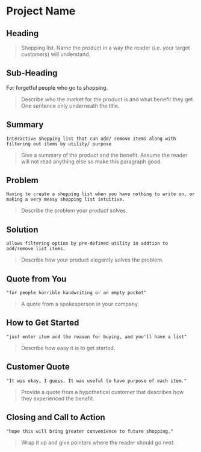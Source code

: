 # Project Name #

<!-- 
> This material was originally posted [here](http://www.quora.com/What-is-Amazons-approach-to-product-development-and-product-management). It is reproduced here for posterities sake.

There is an approach called "working backwards" that is widely used at Amazon. They work backwards from the customer, rather than starting with an idea for a product and trying to bolt customers onto it. While working backwards can be applied to any specific product decision, using this approach is especially important when developing new products or features.

For new initiatives a product manager typically starts by writing an internal press release announcing the finished product. The target audience for the press release is the new/updated product's customers, which can be retail customers or internal users of a tool or technology. Internal press releases are centered around the customer problem, how current solutions (internal or external) fail, and how the new product will blow away existing solutions.

If the benefits listed don't sound very interesting or exciting to customers, then perhaps they're not (and shouldn't be built). Instead, the product manager should keep iterating on the press release until they've come up with benefits that actually sound like benefits. Iterating on a press release is a lot less expensive than iterating on the product itself (and quicker!).

If the press release is more than a page and a half, it is probably too long. Keep it simple. 3-4 sentences for most paragraphs. Cut out the fat. Don't make it into a spec. You can accompany the press release with a FAQ that answers all of the other business or execution questions so the press release can stay focused on what the customer gets. My rule of thumb is that if the press release is hard to write, then the product is probably going to suck. Keep working at it until the outline for each paragraph flows. 

Oh, and I also like to write press-releases in what I call "Oprah-speak" for mainstream consumer products. Imagine you're sitting on Oprah's couch and have just explained the product to her, and then you listen as she explains it to her audience. That's "Oprah-speak", not "Geek-speak".

Once the project moves into development, the press release can be used as a touchstone; a guiding light. The product team can ask themselves, "Are we building what is in the press release?" If they find they're spending time building things that aren't in the press release (overbuilding), they need to ask themselves why. This keeps product development focused on achieving the customer benefits and not building extraneous stuff that takes longer to build, takes resources to maintain, and doesn't provide real customer benefit (at least not enough to warrant inclusion in the press release).
 -->
 
## Heading ##
  >Shopping list.
  > Name the product in a way the reader (i.e. your target customers) will understand.

## Sub-Heading ##
  For forgetful people who go to shopping.

  > Describe who the market for the product is and what benefit they get. One sentence only underneath the title.

## Summary ##
	Interactive shopping list that can add/ remove items along with filtering out items by utility/ purpose
  > Give a summary of the product and the benefit. Assume the reader will not read anything else so make this paragraph good.

## Problem ##
	Having to create a shopping list when you have nothing to write on, or making a very messy shopping list intuitive.
  > Describe the problem your product solves.

## Solution ##
	allows filtering option by pre-defined utility in addtion to add/remove list items. 
  > Describe how your product elegantly solves the problem.

## Quote from You ##
	"for people horrible handwriting or an empty pocket"
  > A quote from a spokesperson in your company.

## How to Get Started ##
	"just enter item and the reason for buying, and you'll have a list"
  > Describe how easy it is to get started.

## Customer Quote ##
	"It was okay, I guess. It was useful to have purpose of each item."
  > Provide a quote from a hypothetical customer that describes how they experienced the benefit.

## Closing and Call to Action ##
	"hope this will bring greater convenience to future shopping."
  > Wrap it up and give pointers where the reader should go next.
